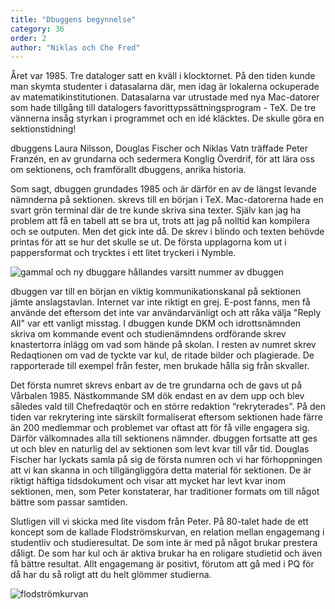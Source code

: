 ```yaml
---
title: "Dbuggens begynnelse"
category: 36
order: 2
author: "Niklas och Che Fred"
---
```

Året var 1985. Tre dataloger satt en kväll i klocktornet. På den tiden kunde man skymta studenter i datasalarna där, men idag är lokalerna ockuperade av matematikinstitutionen. Datasalarna var utrustade med nya Mac-datorer som hade tillgång till datalogers favorittypssättningsprogram - TeX. De tre vännerna insåg styrkan i programmet och en idé kläcktes. De skulle göra en sektionstidning!

dbuggens Laura Nilsson, Douglas Fischer och Niklas Vatn träffade Peter Franzén, en av grundarna och sedermera Konglig Överdrif, för att lära oss om sektionens, och framförallt dbuggens, anrika historia.

Som sagt, dbuggen grundades 1985 och är därför en av de längst levande nämnderna på sektionen. skrevs till en början i TeX. Mac-datorerna hade en svart grön terminal där de tre kunde skriva sina texter. Själv kan jag ha problem att få en tabell att se bra ut, trots att jag på nolltid kan kompilera och se outputen. Men det gick inte då. De skrev i blindo och texten behövde printas för att se hur det skulle se ut. De första upplagorna kom ut i pappersformat och trycktes i ett litet tryckeri i Nymble.

<img class="jpg" alt="gammal och ny dbuggare hållandes varsitt nummer av dbuggen" src="https://dbuggen.s3.eu-west-1.amazonaws.com/issue-april2023/laura-och-peter.jpg">


dbuggen var till en början en viktig kommunikationskanal på sektionen jämte anslagstavlan. Internet var inte riktigt en grej. E-post fanns, men få använde det eftersom det inte var användarvänligt och att råka välja "Reply All" var ett vanligt misstag. I dbuggen kunde DKM och idrottsnämnden skriva om kommande event och studienämndens ordförande skrev knastertorra inlägg om vad som hände på skolan. I resten av numret skrev Redaqtionen om vad de tyckte var kul, de ritade bilder och plagierade. De rapporterade till exempel från fester, men brukade hålla sig från skvaller.

Det första numret skrevs enbart av de tre grundarna och de gavs ut på Vårbalen 1985. Nästkommande SM dök endast en av dem upp och blev således vald till Chefredaqtör och en större redaktion “rekryterades”. På den tiden var rekrytering inte särskilt formaliserat eftersom sektionen hade färre än 200 medlemmar och problemet var oftast att för få ville engagera sig. Därför välkomnades alla till sektionens nämnder. dbuggen fortsatte att ges ut och blev en naturlig del av sektionen som levt kvar till vår tid. Douglas Fischer har lyckats samla på sig de första numren och vi har förhoppningen att vi kan skanna in och tillgängliggöra detta material för sektionen. De är riktigt häftiga tidsdokument och visar att mycket har levt kvar inom sektionen, men, som Peter konstaterar, har traditioner formats om till något bättre som passar samtiden.

Slutligen vill vi skicka med lite visdom från Peter. På 80-talet hade de ett koncept som de kallade Flodströmskurvan, en relation mellan engagemang i studentliv och studieresultat. De som inte är med på något brukar prestera dåligt. De som har kul och är aktiva brukar ha en roligare studietid och även få bättre resultat. Allt engagemang är positivt, förutom att gå med i PQ för då har du så roligt att du helt glömmer studierna.

<img class="png" alt="flodströmkurvan" src="https://dbuggen.s3.eu-west-1.amazonaws.com/issue-april2023/flodstromskurvan.png">


